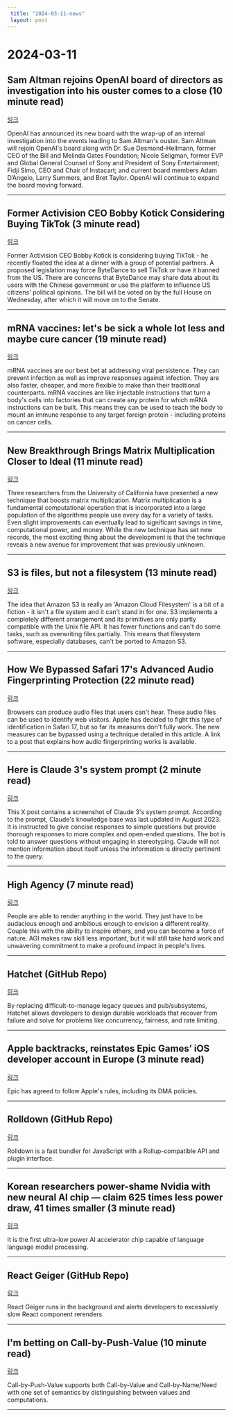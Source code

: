 ```yaml
---
 title: "2024-03-11-news"
 layout: post
---
```

<h1>2024-03-11</h1><h2>Sam Altman rejoins OpenAI board of directors as investigation into his ouster comes to a close (10 minute read)</h2><p><a href="https://www.cnbc.com/2024/03/08/sam-altman-rejoins-openai-board-company-adds-three-new-members.html?utm_source=tldrnewsletter">링크</a>  </p><p>OpenAI has announced its new board with the wrap-up of an internal investigation into the events leading to Sam Altman's ouster. Sam Altman will rejoin OpenAI's board along with Dr. Sue Desmond-Hellmann, former CEO of the Bill and Melinda Gates Foundation; Nicole Seligman, former EVP and Global General Counsel of Sony and President of Sony Entertainment; Fidji Simo, CEO and Chair of Instacart; and current board members Adam D’Angelo, Larry Summers, and Bret Taylor. OpenAI will continue to expand the board moving forward. </p><hr /><h2>Former Activision CEO Bobby Kotick Considering Buying TikTok (3 minute read)</h2><p><a href="https://www.pcmag.com/news/former-activision-ceo-bobby-kotick-considering-buying-tiktok?utm_source=tldrnewsletter">링크</a>  </p><p>Former Activision CEO Bobby Kotick is considering buying TikTok - he recently floated the idea at a dinner with a group of potential partners. A proposed legislation may force ByteDance to sell TikTok or have it banned from the US. There are concerns that ByteDance may share data about its users with the Chinese government or use the platform to influence US citizens' political opinions. The bill will be voted on by the full House on Wednesday, after which it will move on to the Senate. </p><hr /><h2>mRNA vaccines: let's be sick a whole lot less and maybe cure cancer (19 minute read)</h2><p><a href="https://bessstillman.substack.com/p/mrna-vaccines-lets-be-sick-a-whole?utm_source=tldrnewsletter">링크</a>  </p><p>mRNA vaccines are our best bet at addressing viral persistence. They can prevent infection as well as improve responses against infection. They are also faster, cheaper, and more flexible to make than their traditional counterparts. mRNA vaccines are like injectable instructions that turn a body's cells into factories that can create any protein for which mRNA instructions can be built. This means they can be used to teach the body to mount an immune response to any target foreign protein - including proteins on cancer cells. </p><hr /><h2>New Breakthrough Brings Matrix Multiplication Closer to Ideal (11 minute read)</h2><p><a href="https://www.quantamagazine.org/new-breakthrough-brings-matrix-multiplication-closer-to-ideal-20240307/?utm_source=tldrnewsletter">링크</a>  </p><p>Three researchers from the University of California have presented a new technique that boosts matrix multiplication. Matrix multiplication is a fundamental computational operation that is incorporated into a large population of the algorithms people use every day for a variety of tasks. Even slight improvements can eventually lead to significant savings in time, computational power, and money. While the new technique has set new records, the most exciting thing about the development is that the technique reveals a new avenue for improvement that was previously unknown. </p><hr /><h2>S3 is files, but not a filesystem (13 minute read)</h2><p><a href="https://calpaterson.com/s3.html?utm_source=tldrnewsletter">링크</a>  </p><p>The idea that Amazon S3 is really an 'Amazon Cloud Filesystem' is a bit of a fiction - it isn't a file system and it can't stand in for one. S3 implements a completely different arrangement and its primitives are only partly compatible with the Unix file API. It has fewer functions and can't do some tasks, such as overwriting files partially. This means that filesystem software, especially databases, can't be ported to Amazon S3. </p><hr /><h2>How We Bypassed Safari 17's Advanced Audio Fingerprinting Protection (22 minute read)</h2><p><a href="https://fingerprint.com/blog/bypassing-safari-17-audio-fingerprinting-protection/?utm_source=tldrnewsletter">링크</a>  </p><p>Browsers can produce audio files that users can't hear. These audio files can be used to identify web visitors. Apple has decided to fight this type of identification in Safari 17, but so far its measures don't fully work. The new measures can be bypassed using a technique detailed in this article. A link to a post that explains how audio fingerprinting works is available. </p><hr /><h2>Here is Claude 3's system prompt (2 minute read)</h2><p><a href="https://twitter.com/amandaaskell/status/1765207842993434880?utm_source=tldrnewsletter">링크</a>  </p><p>This X post contains a screenshot of Claude 3's system prompt. According to the prompt, Claude's knowledge base was last updated in August 2023. It is instructed to give concise responses to simple questions but provide thorough responses to more complex and open-ended questions. The bot is told to answer questions without engaging in stereotyping. Claude will not mention information about itself unless the information is directly pertinent to the query. </p><hr /><h2>High Agency (7 minute read)</h2><p><a href="https://suryad.com/blog/high-agency/?utm_source=tldrnewsletter">링크</a>  </p><p>People are able to render anything in the world. They just have to be audacious enough and ambitious enough to envision a different reality. Couple this with the ability to inspire others, and you can become a force of nature. AGI makes raw skill less important, but it will still take hard work and unwavering commitment to make a profound impact in people's lives. </p><hr /><h2>Hatchet (GitHub Repo)</h2><p><a href="https://github.com/hatchet-dev/hatchet?utm_source=tldrnewsletter">링크</a>  </p><p>By replacing difficult-to-manage legacy queues and pub/subsystems, Hatchet allows developers to design durable workloads that recover from failure and solve for problems like concurrency, fairness, and rate limiting. </p><hr /><h2>Apple backtracks, reinstates Epic Games’ iOS developer account in Europe (3 minute read)</h2><p><a href="https://arstechnica.com/gaming/2024/03/apple-backtracks-reinstates-epic-games-ios-developer-account-in-europe/?utm_source=tldrnewsletter">링크</a>  </p><p>Epic has agreed to follow Apple's rules, including its DMA policies. </p><hr /><h2>Rolldown (GitHub Repo)</h2><p><a href="https://github.com/rolldown-rs/rolldown?utm_source=tldrnewsletter">링크</a>  </p><p>Rolldown is a fast bundler for JavaScript with a Rollup-compatible API and plugin interface. </p><hr /><h2>Korean researchers power-shame Nvidia with new neural AI chip — claim 625 times less power draw, 41 times smaller (3 minute read)</h2><p><a href="https://www.tomshardware.com/tech-industry/artificial-intelligence/korean-researchers-power-shame-nvidia-with-new-neural-ai-chip-claim-625-times-less-power-41-times-smaller?utm_source=tldrnewsletter">링크</a>  </p><p>It is the first ultra-low power AI accelerator chip capable of language language model processing. </p><hr /><h2>React Geiger (GitHub Repo)</h2><p><a href="https://github.com/kristiandupont/react-geiger?utm_source=tldrnewsletter">링크</a>  </p><p>React Geiger runs in the background and alerts developers to excessively slow React component rerenders. </p><hr /><h2>I'm betting on Call-by-Push-Value (10 minute read)</h2><p><a href="https://thunderseethe.dev/posts/bet-on-cbpv/?utm_source=tldrnewsletter">링크</a>  </p><p>Call-by-Push-Value supports both Call-by-Value and Call-by-Name/Need with one set of semantics by distinguishing between values and computations. </p><hr />
